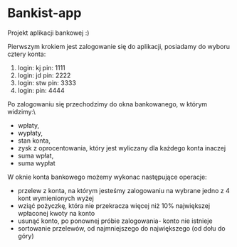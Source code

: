 # Bankist-app

Projekt aplikacji bankowej :)

Pierwszym krokiem jest zalogowanie się do aplikacji, posiadamy do wyboru cztery konta:

1. login: kj pin: 1111
2. login: jd pin: 2222
3. login: stw pin: 3333
4. login: pin: 4444



Po zalogowaniu się przechodzimy do okna bankowanego, w którym widzimy:\
- wpłaty, 
- wypłaty, 
- stan konta, 
- zysk z oprocentowania, który jest wyliczany dla każdego konta inaczej
- suma wpłat,
- suma wypłat


W oknie konta bankowego możemy wykonac następujące operacje:

- przelew z konta, na którym jesteśmy zalogowaniu na wybrane jedno z 4 kont wymienionych wyżej
- wziąć pożyczkę, która nie przekracza więcej niż 10% największej wpłaconej kwoty na konto
- usunąć konto, po ponownej próbie zalogowania- konto nie istnieje
- sortowanie przelewów, od najmniejszego do największego (od dołu do góry)
